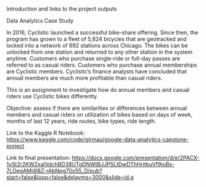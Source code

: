 Introduction and links to the project outputs

Data Analytics Case Study

In 2016, Cyclistic launched a successful bike-share offering. Since then, the program has grown to a fleet of 5,824 bicycles that are geotracked and locked into a network of 692 stations across Chicago. The bikes can be unlocked from one station and returned to any other station in the system anytime. Customers who purchase single-ride or full-day passes are referred to as casual riders. Customers who purchase annual memberships are Cyclistic members. Cyclistic’s finance analysts have concluded that annual members are much more profitable than casual riders. 

This is an assignment to investigate how do annual members and casual riders use Cyclistic bikes differently.

Objective: assess if there are similarities or differences between annual members and casual riders on utilization of bikes based on days of week, months of last 12 years, ride routes, bike types, ride length.

Link to the Kaggle R Notebook: https://www.kaggle.com/code/girmau/google-data-analytics-capstone-project


Link to final presentation: https://docs.google.com/presentation/d/e/2PACX-1vSt2r2KW2xalVdchBD38UTgDNWtBJJPSLtDwDThHrjtkuVf9joBx-7LOegAMl4l8Z-rAbNpg70x55_D/pub?start=false&loop=false&delayms=3000&slide=id.p
